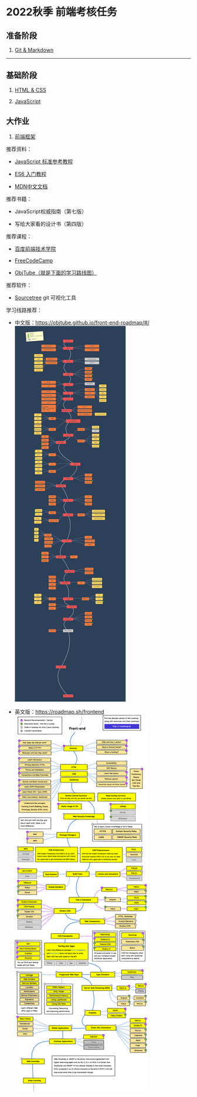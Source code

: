 # 2022秋季 前端考核任务

## 准备阶段

1. [Git & Markdown](./task_01/README.md) 

---

## 基础阶段

1. [HTML & CSS](./task_02/README.md) 

2. [JavaScript](./task_03/README.md) 

## 大作业

1. [前端框架](./task_04/README.md) 

推荐资料：

- [JavaScript 标准参考教程](https://javascript.ruanyifeng.com/)

- [ES6 入门教程](https://es6.ruanyifeng.com/)

- [MDN中文文档](https://developer.mozilla.org/zh-CN/docs/Web)

推荐书籍：

- JavaScript权威指南（第七版）

- 写给大家看的设计书（第四版）

推荐课程：

- [百度前端技术学院](http://ife.baidu.com/)

- [FreeCodeCamp](https://learn.freecodecamp.one/)

- [ObjTube（就是下面的学习路线图）](https://objtube.github.io/front-end-roadmap/#/)

推荐软件：

- [Sourcetree](https://www.sourcetreeapp.com/) git 可视化工具

学习线路推荐：

- 中文版：https://objtube.github.io/front-end-roadmap/#/
![前端学习路线1](./roadmap-完整路线.jpeg)

- 英文版：https://roadmap.sh/frontend
![前端学习路线2](./frontend.png)
